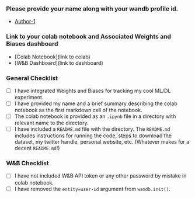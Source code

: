 ### Please provide your name along with your wandb profile id.

- [Author-1](https://app.wandb.ai/id-1)

### Link to your colab notebook and Associated Weights and Biases dashboard

- [Colab Notebook](link to colab)
- [W&B Dashboard](link to dashboard)

### General Checklist

- [ ] I have integrated Weights and Biases for tracking my cool ML/DL experiment. 
- [ ] I have provided my name and a brief summary describing the colab notebook as the first markdown cell of the notebook.
- [ ] The colab notebook is provided as an `.ipynb` file in a directory with relevant name to the directory. 
- [ ] I have included a `README.md` file with the directory. The `README.md` includes instructions for running the code, steps to download the dataset, my twitter handle, personal website, etc. (Whatever makes for a decent `README.md`!)

### W&B Checklist

- [ ] I have not included W&B API token or any other password by mistake in colab notebook.
- [ ] I have removed the `entity=user-id` argument from `wandb.init()`.

